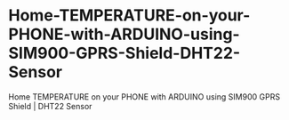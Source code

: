 # Home-TEMPERATURE-on-your-PHONE-with-ARDUINO-using-SIM900-GPRS-Shield-DHT22-Sensor
Home TEMPERATURE on your PHONE with ARDUINO using SIM900 GPRS Shield | DHT22 Sensor
